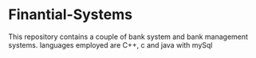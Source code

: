# Finantial-Systems
This repository contains a couple of bank system and bank management systems. languages employed are C++, c and java with mySql
